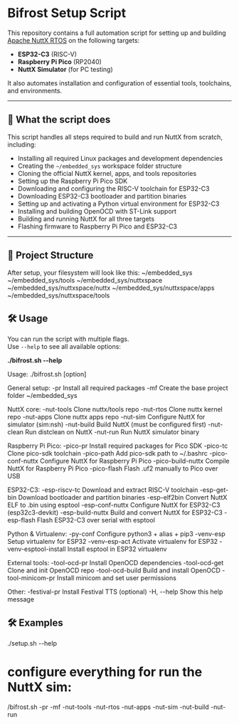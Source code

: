 # Bifrost Setup Script

This repository contains a full automation script for setting up and building [Apache NuttX RTOS](https://nuttx.apache.org/) on the following targets:

- **ESP32-C3** (RISC-V)
- **Raspberry Pi Pico** (RP2040)
- **NuttX Simulator** (for PC testing)

It also automates installation and configuration of essential tools, toolchains, and environments.

---

## 🔧 What the script does

This script handles all steps required to build and run NuttX from scratch, including:

- Installing all required Linux packages and development dependencies
- Creating the `~/embedded_sys` workspace folder structure
- Cloning the official NuttX kernel, apps, and tools repositories
- Setting up the Raspberry Pi Pico SDK
- Downloading and configuring the RISC-V toolchain for ESP32-C3
- Downloading ESP32-C3 bootloader and partition binaries
- Setting up and activating a Python virtual environment for ESP32-C3
- Installing and building OpenOCD with ST-Link support
- Building and running NuttX for all three targets
- Flashing firmware to Raspberry Pi Pico and ESP32-C3

---

## 📁 Project Structure

After setup, your filesystem will look like this:
~/embedded_sys
~/embedded_sys/tools
~/embedded_sys/nuttxspace
~/embedded_sys/nuttxspace/nuttx
~/embedded_sys/nuttxspace/apps
~/embedded_sys/nuttxspace/tools


## 🛠️ Usage

You can run the script with multiple flags.  
Use `--help` to see all available options:

**./bifrost.sh --help**

Usage: ./bifrost.sh [option]

General setup:
  -pr                  Install all required packages
  -mf                  Create the base project folder ~/embedded_sys

NuttX core:
  -nut-tools           Clone nuttx/tools repo
  -nut-rtos            Clone nuttx kernel repo
  -nut-apps            Clone nuttx apps repo
  -nut-sim             Configure NuttX for simulator (sim:nsh)
  -nut-build           Build NuttX (must be configured first)
  -nut-clean           Run distclean on NuttX
  -nut-run             Run NuttX simulator binary

Raspberry Pi Pico:
  -pico-pr             Install required packages for Pico SDK
  -pico-tc             Clone pico-sdk toolchain
  -pico-path           Add pico-sdk path to ~/.bashrc
  -pico-conf-nuttx     Configure NuttX for Raspberry Pi Pico
  -pico-build-nuttx    Compile NuttX for Raspberry Pi Pico
  -pico-flash          Flash .uf2 manually to Pico over USB

ESP32-C3:
  -esp-riscv-tc        Download and extract RISC-V toolchain
  -esp-get-bin         Download bootloader and partition binaries
  -esp-elf2bin         Convert NuttX ELF to .bin using esptool
  -esp-conf-nuttx      Configure NuttX for ESP32-C3 (esp32c3-devkit)
  -esp-build-nuttx     Build and convert NuttX for ESP32-C3
  -esp-flash           Flash ESP32-C3 over serial with esptool

Python & Virtualenv:
  -py-conf             Configure python3 + alias + pip3
  -venv-esp            Setup virtualenv for ESP32
  -venv-esp-act        Activate virtualenv for ESP32
  -venv-esptool-install Install esptool in ESP32 virtualenv

External tools:
  -tool-ocd-pr         Install OpenOCD dependencies
  -tool-ocd-get        Clone and init OpenOCD repo
  -tool-ocd-build      Build and install OpenOCD
  -tool-minicom-pr     Install minicom and set user permissions

Other:
  -festival-pr         Install Festival TTS (optional)
  -H, --help           Show this help message



## 🛠️ Examples

./setup.sh --help

# configure everything for run the NuttX sim:
/bifrost.sh -pr -mf -nut-tools -nut-rtos -nut-apps -nut-sim -nut-build -nut-run

